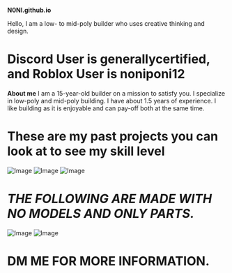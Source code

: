 **N0Nl.github.io**

Hello, I am a low- to mid-poly builder who uses creative thinking and design.





# Discord User is generallycertified, and Roblox User is noniponi12


****About me****
I am a 15-year-old builder on a mission to satisfy you. I specialize in low-poly and mid-poly building.
I have about 1.5 years of experience.
I like building as it is enjoyable and can pay-off both at the same time.



# **These are my past projects you can look at to see my skill level**

![Image](https://github.com/user-attachments/assets/44c52e9a-0043-4748-999e-407f04f24125)
![Image](https://github.com/user-attachments/assets/2a221c77-3c3c-4c73-b9ae-aa3815dc119a)
![Image](https://github.com/user-attachments/assets/625a0240-7527-4211-ac81-b752309679e5)
# *THE FOLLOWING ARE MADE WITH NO MODELS AND ONLY PARTS.*
![Image](https://github.com/user-attachments/assets/318c45cb-758a-4e45-886b-f693fbdd9450)
![Image](https://github.com/user-attachments/assets/ad6b7017-e777-41a2-8bb7-e937b21589f4)

# DM ME FOR MORE INFORMATION.
